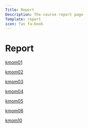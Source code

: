 ```yaml
---
Title: Report
Description: The course report page
Template: report
icon: fas fa-book
---
```


  Report  
==================

<div class="kmom-box">
<a href="report/kmom01">kmom01</a>
<div><p src="report/kmom01.txt"></p></div>
</div>

<div class="kmom-box">
<a href="report/kmom02">kmom02</a>
<div><p txt=kmom02.txt></p></div>
</div>

<div class="kmom-box">
<a href="report/kmom03">kmom03</a>
<div><p txt=kmom03.txt></p></div>
</div>

<div class="kmom-box">
<a href="report/kmom04">kmom04</a>
<div><p txt=kmom04.txt></p></div>
</div>

<div class="kmom-box">
<a href="report/kmom05">kmom05</a>
<div><p txt=kmom05.txt></p></div>
</div>

<div class="kmom-box">
<a href="report/kmom06">kmom06</a>
<div><p txt=kmom06.txt></p></div>
</div>

<div class="kmom-box project">
<a href="report/kmom10">kmom10</a>
<div><p txt=kmom10.txt></p></div>
</div>


<!-- [kmom01](report/kmom01)
* [kmom02](report/kmom02)
* [kmom03](report/kmom03)
* [kmom04](report/kmom04)
* [kmom05](report/kmom05)
* [kmom06](report/kmom06)
* [kmom10](report/kmom10) -->

